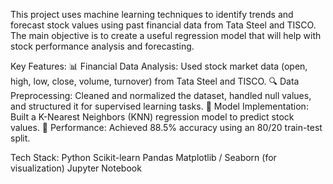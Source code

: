 This project uses machine learning techniques to identify trends and forecast stock values using past financial data from Tata Steel and TISCO. The main objective is to create a useful regression model that will help with stock performance analysis and forecasting.

Key Features:
📊 Financial Data Analysis: Used stock market data (open, high, low, close, volume, turnover) from Tata Steel and TISCO.
🔍 Data Preprocessing: Cleaned and normalized the dataset, handled null values, and structured it for supervised learning tasks.
🤖 Model Implementation: Built a K-Nearest Neighbors (KNN) regression model to predict stock values.
🎯 Performance: Achieved 88.5% accuracy using an 80/20 train-test split.

Tech Stack:
Python
Scikit-learn
Pandas
Matplotlib / Seaborn (for visualization)
Jupyter Notebook
